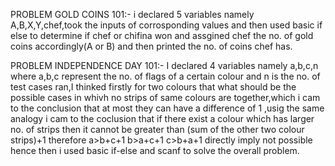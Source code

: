 PROBLEM GOLD COINS 101:-
i declared 5 variables namely A,B,X,Y,chef,took the inputs of corrosponding values and then used basic if else to determine if chef or chifina won and assgined chef the no. of gold coins accordingly(A or B) and then printed the no. of coins chef has.

PROBLEM INDEPENDENCE DAY 101:-
I declared 4 variables namely a,b,c,n where a,b,c represent the no. of flags of a certain colour and n is the no. of test cases ran,I thinked firstly for two colours that what should be the possible cases in whivh no strips of same colours are together,which i cam to the conclusion that at most they can have a difference of 1 ,usig the same analogy i cam to the coclusion that if there exist a colour which has larger no. of strips then it cannot be greater than (sum of the other two colour strips)+1
therefore
a>b+c+1
b>a+c+1
c>b+a+1
directly imply not possible
hence then i used basic if-else and scanf to solve the overall problem.

